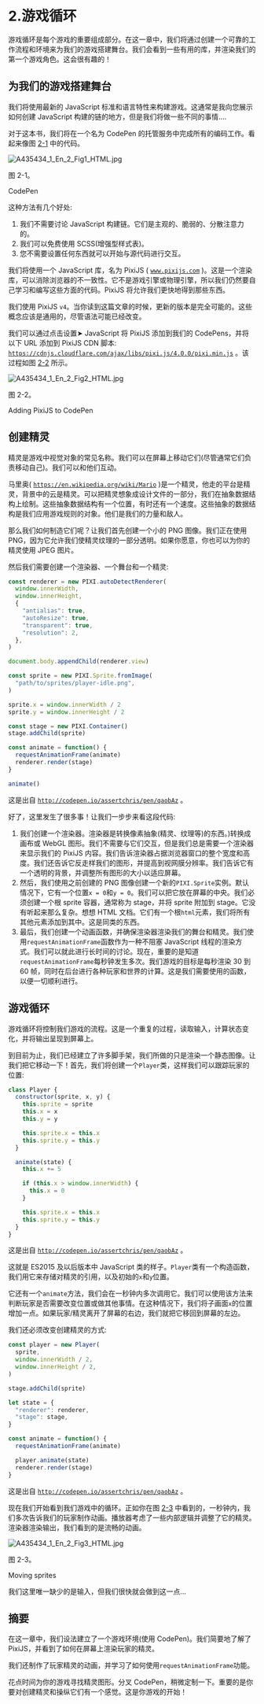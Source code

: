 # 2.游戏循环

游戏循环是每个游戏的重要组成部分。在这一章中，我们将通过创建一个可靠的工作流程和环境来为我们的游戏搭建舞台。我们会看到一些有用的库，并渲染我们的第一个游戏角色。这会很有趣的！

## 为我们的游戏搭建舞台

我们将使用最新的 JavaScript 标准和语言特性来构建游戏。这通常是我向您展示如何创建 JavaScript 构建的链的地方，但是我们将做一些不同的事情....

对于这本书，我们将在一个名为 CodePen 的托管服务中完成所有的编码工作。看起来像图 [2-1](#Fig1) 中的代码。

![A435434_1_En_2_Fig1_HTML.jpg](A435434_1_En_2_Fig1_HTML.jpg)

图 2-1。

CodePen

这种方法有几个好处:

1.  我们不需要讨论 JavaScript 构建链。它们是主观的、脆弱的、分散注意力的。
2.  我们可以免费使用 SCSS(增强型样式表)。
3.  您不需要设置任何东西就可以开始与源代码进行交互。

我们将使用一个 JavaScript 库，名为 PixiJS ( [`www.pixijs.com`](http://www.pixijs.com) )。这是一个渲染库，可以消除浏览器的不一致性。它不是游戏引擎或物理引擎，所以我们仍然要自己学习和编写这些方面的代码。PixiJS 将允许我们更快地得到那些东西。

我们使用 PixiJS `v4`。当你读到这篇文章的时候，更新的版本是完全可能的。这些概念应该是通用的，尽管语法可能已经改变。

我们可以通过点击设置➤ JavaScript 将 PixiJS 添加到我们的 CodePens，并将以下 URL 添加到 PixiJS CDN 脚本: [`https://cdnjs.cloudflare.com/ajax/libs/pixi.js/4.0.0/pixi.min.js`](https://cdnjs.cloudflare.com/ajax/libs/pixi.js/4.0.0/pixi.min.js) 。该过程如图 [2-2](#Fig2) 所示。

![A435434_1_En_2_Fig2_HTML.jpg](A435434_1_En_2_Fig2_HTML.jpg)

图 2-2。

Adding PixiJS to CodePen

## 创建精灵

精灵是游戏中视觉对象的常见名称。我们可以在屏幕上移动它们(尽管通常它们负责移动自己)。我们可以和他们互动。

马里奥( [`https://en.wikipedia.org/wiki/Mario`](https://en.wikipedia.org/wiki/Mario) )是一个精灵，他走的平台是精灵，背景中的云是精灵。可以把精灵想象成设计文件的一部分，我们在抽象数据结构上绘制。这些抽象数据结构有一个位置，有时还有一个速度。这些抽象的数据结构是我们应用游戏规则的对象。他们是我们的力量和敌人。

那么我们如何制造它们呢？让我们首先创建一个小的 PNG 图像。我们正在使用 PNG，因为它允许我们使精灵纹理的一部分透明。如果你愿意，你也可以为你的精灵使用 JPEG 图片。

然后我们需要创建一个渲染器、一个舞台和一个精灵:

```js
const renderer = new PIXI.autoDetectRenderer(
  window.innerWidth,
  window.innerHeight,
  {
    "antialias": true,
    "autoResize": true,
    "transparent": true,
    "resolution": 2,
  },
)

document.body.appendChild(renderer.view)

const sprite = new PIXI.Sprite.fromImage(
  "path/to/sprites/player-idle.png",
)

sprite.x = window.innerWidth / 2
sprite.y = window.innerHeight / 2

const stage = new PIXI.Container()
stage.addChild(sprite)

const animate = function() {
  requestAnimationFrame(animate)
  renderer.render(stage)
}

animate()

```

这是出自 [`http://codepen.io/assertchris/pen/qaobAz`](http://codepen.io/assertchris/pen/qaobAz) 。

好了，这里发生了很多事！让我们一步步来看这段代码:

1.  我们创建一个渲染器。渲染器是转换像素抽象(精灵、纹理等)的东西。)转换成画布或 WebGL 图形。我们不需要与它们交互，但是我们总是需要一个渲染器来显示我们的 PixiJS 内容。我们告诉渲染器占据浏览器窗口的整个宽度和高度。我们还告诉它反走样我们的图形，并提高到视网膜分辨率。我们告诉它有一个透明的背景，并调整所有图形的大小以适应屏幕。
2.  然后，我们使用之前创建的 PNG 图像创建一个新的`PIXI.Sprite`实例。默认情况下，它有一个位置`x = 0`和`y = 0`。我们可以把它放在屏幕的中央。我们必须创建一个根 sprite 容器，通常称为 stage，并将 sprite 附加到 stage。它没有听起来那么复杂。想想 HTML 文档。它们有一个根`html`元素，我们将所有其他元素添加到其中。这是同类的东西。
3.  最后，我们创建一个动画函数，并确保渲染器渲染我们的舞台和精灵。我们使用`requestAnimationFrame`函数作为一种不阻塞 JavaScript 线程的渲染方式。我们可以就此进行长时间的讨论。现在，重要的是知道`requestAnimationFrame`每秒钟发生多次。我们游戏的目标是每秒渲染 30 到 60 帧，同时在后台进行各种玩家和世界的计算。这是我们需要使用的函数，以便一切顺利进行。

## 游戏循环

游戏循环将控制我们游戏的流程。这是一个重复的过程，读取输入，计算状态变化，并将输出呈现到屏幕上。

到目前为止，我们已经建立了许多脚手架，我们所做的只是渲染一个静态图像。让我们把它移动一下！首先，我们将创建一个`Player`类，这样我们可以跟踪玩家的位置:

```js
class Player {
  constructor(sprite, x, y) {
    this.sprite = sprite
    this.x = x
    this.y = y

    this.sprite.x = this.x
    this.sprite.y = this.y
  }

  animate(state) {
    this.x += 5

    if (this.x > window.innerWidth) {
      this.x = 0
    }

    this.sprite.x = this.x
    this.sprite.y = this.y
  }
}

```

这是出自 [`http://codepen.io/assertchris/pen/qaobAz`](http://codepen.io/assertchris/pen/qaobAz) 。

这就是 ES2015 及以后版本中 JavaScript 类的样子。`Player`类有一个构造函数，我们用它来存储对精灵的引用，以及初始的`x`和`y`位置。

它还有一个`animate`方法，我们会在一秒钟内多次调用它。我们可以使用该方法来判断玩家是否需要改变位置或做其他事情。在这种情况下，我们将子画面`x`的位置增加一点。如果玩家/精灵离开了屏幕的右边，我们就把它移回到屏幕的左边。

我们还必须改变创建精灵的方式:

```js
const player = new Player(
  sprite,
  window.innerWidth / 2,
  window.innerHeight / 2,
)

stage.addChild(sprite)

let state = {
  "renderer": renderer,
  "stage": stage,
}

const animate = function() {
  requestAnimationFrame(animate)

  player.animate(state)
  renderer.render(stage)
}

```

这是出自 [`http://codepen.io/assertchris/pen/qaobAz`](http://codepen.io/assertchris/pen/qaobAz) 。

现在我们开始看到我们游戏中的循环。正如你在图 [2-3](#Fig3) 中看到的，一秒钟内，我们多次告诉我们的玩家制作动画。播放器考虑了一些内部逻辑并调整了它的精灵。渲染器渲染输出，我们看到的是流畅的动画。

![A435434_1_En_2_Fig3_HTML.jpg](A435434_1_En_2_Fig3_HTML.jpg)

图 2-3。

Moving sprites

我们这里唯一缺少的是输入，但我们很快就会做到这一点…

## 摘要

在这一章中，我们设法建立了一个游戏环境(使用 CodePen)。我们简要地了解了 PixiJS，并看到了如何在屏幕上渲染玩家的精灵。

我们还制作了玩家精灵的动画，并学习了如何使用`requestAnimationFrame`功能。

花点时间为你的游戏寻找精灵图形。分叉 CodePen，稍微定制一下。重要的是你要对创建精灵和操纵它们有一个感觉。这是你游戏的开始！